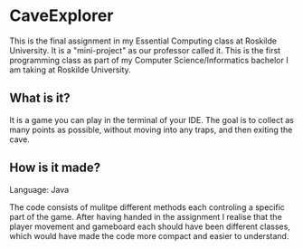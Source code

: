# CaveExplorer
This is the final assignment in my Essential Computing class at Roskilde University. It is a "mini-project" as our professor called it. This is the first programming class as part of my Computer Science/Informatics bachelor I am taking at Roskilde University.

## What is it?
It is a game you can play in the terminal of your IDE. The goal is to collect as many points as possible, without moving into any traps, and then exiting the cave.

## How is it made?
Language: Java

The code consists of mulitpe different methods each controling a specific part of the game. After having handed in the assignment I realise that the player movement and gameboard each should have been different classes, which would have made the code more compact and easier to understand.
